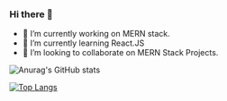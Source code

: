 ### Hi there 👋

- 🔭 I’m currently working on MERN stack.
- 🌱 I’m currently learning React.JS
- 👯 I’m looking to collaborate on MERN Stack Projects.


![Anurag's GitHub stats](https://github-readme-stats.vercel.app/api?username=alpha951&show_icons=true&theme=radical)

<!-- [![Anurag's GitHub stats](https://github-readme-stats.vercel.app/api?username=alpha951)](https://github.com/anuraghazra/github-readme-stats) -->
[![Top Langs](https://github-readme-stats.vercel.app/api/top-langs/?username=alpha951)](https://github.com/anuraghazra/github-readme-stats)
<!-- 
[![willianrod's wakatime stats](https://github-readme-stats.vercel.app/api/wakatime?username=alpha951)](https://github.com/anuraghazra/github-readme-stats) -->



